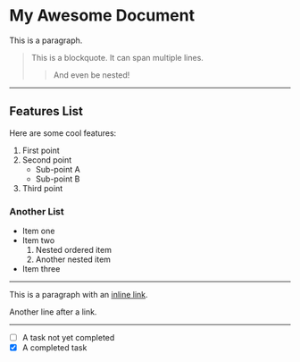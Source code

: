 # My Awesome Document

This is a paragraph.

> This is a blockquote.
> It can span multiple lines.
>
> > And even be nested!

---

## Features List

Here are some cool features:

1.  First point
2.  Second point
    * Sub-point A
    * Sub-point B
3.  Third point

### Another List

* Item one
* Item two
    1.  Nested ordered item
    2.  Another nested item
* Item three

---

This is a paragraph with an [inline link](https://www.rust-lang.org).

Another line after a link.

***

- [ ] A task not yet completed
- [x] A completed task
